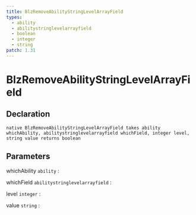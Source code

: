```yaml
---
title: BlzRemoveAbilityStringLevelArrayField
types:
  - ability
  - abilitystringlevelarrayfield
  - boolean
  - integer
  - string
patch: 1.31
---
```


# BlzRemoveAbilityStringLevelArrayField

## Declaration

```jass
native BlzRemoveAbilityStringLevelArrayField takes ability whichAbility, abilitystringlevelarrayfield whichField, integer level, string value returns boolean
```

## Parameters
whichAbility `ability`
: 

whichField `abilitystringlevelarrayfield`
: 

level `integer`
: 

value `string`
: 
